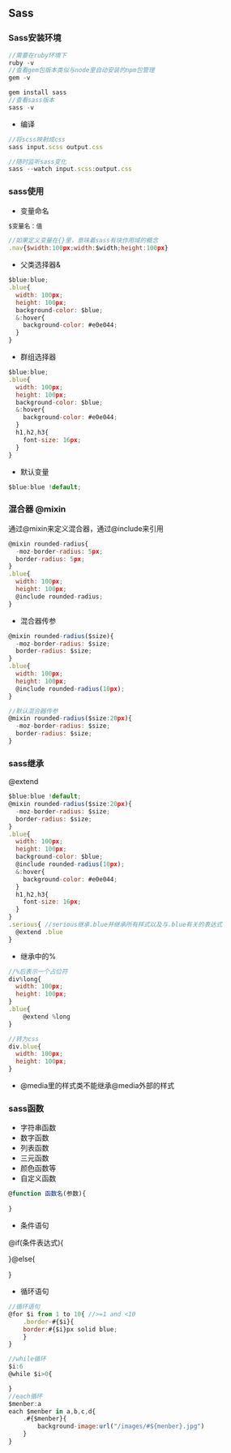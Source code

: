 ## Sass

### Sass安装环境

~~~javascript
//需要在ruby环境下
ruby -v
//查看gem包版本类似与node里自动安装的npm包管理
gem -v

gem install sass
//查看sass版本
sass -v

~~~

+ 编译

~~~javascript
//将scss映射成css
sass input.scss output.css

//随时监听sass变化
sass --watch input.scss:output.css
~~~

### sass使用

+ 变量命名

~~~javascript
$变量名：值

//如果定义变量在{}里，意味着sass有块作用域的概念
.nav{$width:100px;width:$width;height:100px}
~~~

+ 父类选择器&

~~~javascript
$blue:blue;
.blue{
  width: 100px;
  height: 100px;
  background-color: $blue;
  &:hover{
    background-color: #e0e044;
  }
}
~~~

+ 群组选择器

~~~javascript
$blue:blue;
.blue{
  width: 100px;
  height: 100px;
  background-color: $blue;
  &:hover{
    background-color: #e0e044;
  }
  h1,h2,h3{
    font-size: 16px;
  }
}
~~~

+ 默认变量

~~~javascript
$blue:blue !default;
~~~

### 混合器 @mixin

通过@mixin来定义混合器，通过@include来引用

~~~javascript
@mixin rounded-radius{
  -moz-border-radius: 5px;
  border-radius: 5px;
}
.blue{
  width: 100px;
  height: 100px;
  @include rounded-radius;
}
~~~

+ 混合器传参

~~~javascript
@mixin rounded-radius($size){
  -moz-border-radius: $size;
  border-radius: $size;
}
.blue{
  width: 100px;
  height: 100px;
  @include rounded-radius(10px);
}

//默认混合器传参
@mixin rounded-radius($size:20px){
  -moz-border-radius: $size;
  border-radius: $size;
}
~~~

### sass继承

@extend

~~~javascript
$blue:blue !default;
@mixin rounded-radius($size:20px){
  -moz-border-radius: $size;
  border-radius: $size;
}
.blue{
  width: 100px;
  height: 100px;
  background-color: $blue;
  @include rounded-radius(10px);
  &:hover{
    background-color: #e0e044;
  }
  h1,h2,h3{
    font-size: 16px;
  }
}
.serious{ //serious继承.blue并继承所有样式以及与.blue有关的表达式
  @extend .blue
}

~~~

+ 继承中的%

~~~javascript
//%后表示一个占位符
div%long{
  width: 100px;
  height: 100px;
}
.blue{
    @extend %long
}

//转为css
div.blue{
  width: 100px;
  height: 100px;
}
~~~

+ @media里的样式类不能继承@media外部的样式

### sass函数

+ 字符串函数
+ 数字函数
+ 列表函数
+ 三元函数
+ 颜色函数等
+ 自定义函数

~~~javascript
@function 函数名(参数){
    
}
~~~





+ 条件语句

@if(条件表达式){

}@else{

}

+ 循环语句

~~~javascript
//循环语句
@for $i from 1 to 10{ //>=1 and <10
    .border-#{$i}{
    border:#{$i}px solid blue;
	}
}

//while循环
$i:6
@while $i>0{

}
//each循环
$menber:a
each $menber in a,b,c,d{
    .#{$menber}{
    	background-image:url("/images/#${menber}.jpg")
	}
}
~~~



